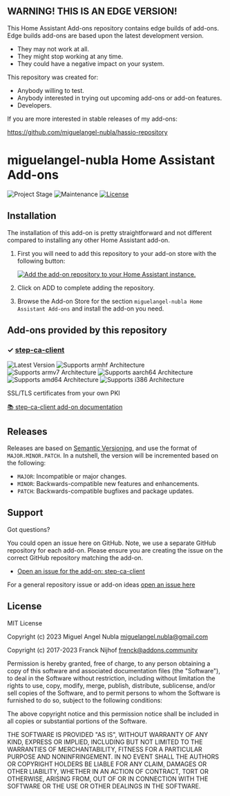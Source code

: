 ## WARNING! THIS IS AN EDGE VERSION!

This Home Assistant Add-ons repository contains edge builds of add-ons.
Edge builds add-ons are based upon the latest development version.

- They may not work at all.
- They might stop working at any time.
- They could have a negative impact on your system.

This repository was created for:

- Anybody willing to test.
- Anybody interested in trying out upcoming add-ons or add-on features.
- Developers.

If you are more interested in stable releases of my add-ons:

<https://github.com/miguelangel-nubla/hassio-repository>

# miguelangel-nubla Home Assistant Add-ons

![Project Stage][project-stage-shield]
![Maintenance][maintenance-shield]
[![License][license-shield]](LICENSE.md)

## Installation

The installation of this add-on is pretty straightforward and not different
compared to installing any other Home Assistant add-on.

1. First you will need to add this repository to your add-on store with the
   following button:

   [![Add the add-on repository to your Home Assistant instance.][addon-add-repo-badge]][addon-add-repo]

2. Click on ADD to complete adding the repository.
3. Browse the Add-on Store for the section `miguelangel-nubla Home Assistant Add-ons` and install the add-on you need.

## Add-ons provided by this repository

### &#10003; [step-ca-client][addon-step-ca-client]

![Latest Version][step-ca-client-version-shield]
![Supports armhf Architecture][step-ca-client-armhf-shield]
![Supports armv7 Architecture][step-ca-client-armv7-shield]
![Supports aarch64 Architecture][step-ca-client-aarch64-shield]
![Supports amd64 Architecture][step-ca-client-amd64-shield]
![Supports i386 Architecture][step-ca-client-i386-shield]

SSL/TLS certificates from your own PKI

[:books: step-ca-client add-on documentation][addon-doc-step-ca-client]

## Releases

Releases are based on [Semantic Versioning][semver], and use the format
of ``MAJOR.MINOR.PATCH``. In a nutshell, the version will be incremented
based on the following:

- ``MAJOR``: Incompatible or major changes.
- ``MINOR``: Backwards-compatible new features and enhancements.
- ``PATCH``: Backwards-compatible bugfixes and package updates.

## Support

Got questions?

You could open an issue here on GitHub. Note, we use a separate
GitHub repository for each add-on. Please ensure you are creating the issue
on the correct GitHub repository matching the add-on.

- [Open an issue for the add-on: step-ca-client][step-ca-client-issue]

For a general repository issue or add-on ideas [open an issue here][issue]

## License

MIT License

Copyright (c) 2023 Miguel Angel Nubla <miguelangel.nubla@gmail.com>

Copyright (c) 2017-2023 Franck Nijhof <frenck@addons.community>

Permission is hereby granted, free of charge, to any person obtaining a copy
of this software and associated documentation files (the "Software"), to deal
in the Software without restriction, including without limitation the rights
to use, copy, modify, merge, publish, distribute, sublicense, and/or sell
copies of the Software, and to permit persons to whom the Software is
furnished to do so, subject to the following conditions:

The above copyright notice and this permission notice shall be included in all
copies or substantial portions of the Software.

THE SOFTWARE IS PROVIDED "AS IS", WITHOUT WARRANTY OF ANY KIND, EXPRESS OR
IMPLIED, INCLUDING BUT NOT LIMITED TO THE WARRANTIES OF MERCHANTABILITY,
FITNESS FOR A PARTICULAR PURPOSE AND NONINFRINGEMENT. IN NO EVENT SHALL THE
AUTHORS OR COPYRIGHT HOLDERS BE LIABLE FOR ANY CLAIM, DAMAGES OR OTHER
LIABILITY, WHETHER IN AN ACTION OF CONTRACT, TORT OR OTHERWISE, ARISING FROM,
OUT OF OR IN CONNECTION WITH THE SOFTWARE OR THE USE OR OTHER DEALINGS IN THE
SOFTWARE.

[addon-add-repo]: https://my.home-assistant.io/redirect/supervisor_add_addon_repository/?repository_url=https%3A%2F%2Fgithub.com%2Fmiguelangel-nubla%2Fhassio-repository-edge
[addon-add-repo-badge]: https://my.home-assistant.io/badges/supervisor_add_addon_repository.svg
[addon-step-ca-client]: https://github.com/miguelangel-nubla/hassio-step-ca-client/tree/4e34f07
[addon-doc-step-ca-client]: https://github.com/miguelangel-nubla/hassio-step-ca-client/blob/4e34f07/README.md
[step-ca-client-issue]: https://github.com/miguelangel-nubla/hassio-step-ca-client/issues
[step-ca-client-version-shield]: https://img.shields.io/badge/version-4e34f07-blue.svg
[step-ca-client-aarch64-shield]: https://img.shields.io/badge/aarch64-yes-green.svg
[step-ca-client-amd64-shield]: https://img.shields.io/badge/amd64-yes-green.svg
[step-ca-client-armhf-shield]: https://img.shields.io/badge/armhf-yes-green.svg
[step-ca-client-armv7-shield]: https://img.shields.io/badge/armv7-yes-green.svg
[step-ca-client-i386-shield]: https://img.shields.io/badge/i386-yes-green.svg
[gitlabci-shield]: https://gitlab.com/miguelangel-nubla/hassio-repository-edge/badges/master/pipeline.svg
[gitlabci]: https://gitlab.com/miguelangel-nubla/hassio-repository-edge/pipelines
[issue]: https://github.com/miguelangel-nubla/hassio-repository-edge/issues
[license-shield]: https://img.shields.io/github/license/miguelangel-nubla/hassio-repository-edge.svg
[maintenance-shield]: https://img.shields.io/maintenance/yes/2023.svg
[project-stage-shield]: https://img.shields.io/badge/project%20stage-production%20ready-brightgreen.svg
[semver]: http://semver.org/spec/v2.0.0.html